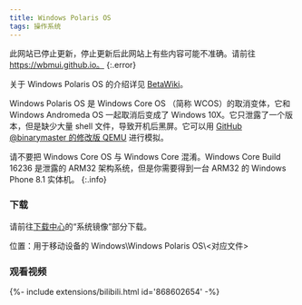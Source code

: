 ```yaml
---
title: Windows Polaris OS
tags: 操作系统
---
```


此网站已停止更新，停止更新后此网站上有些内容可能不准确。请前往 https://wbmui.github.io。
{:.error}

关于 Windows Polaris OS 的介绍详见 [BetaWiki](http://betawiki.net/wiki/Windows_Polaris_OS)。
<!--more-->

Windows Polaris OS 是 Windows Core OS （简称 WCOS）的取消变体，它和 Windows Andromeda OS 一起取消后变成了 Windows 10X。它只泄露了一个版本，但是缺少大量 shell 文件，导致开机后黑屏。它可以用 [GitHub @binarymaster 的修改版 QEMU](https://github.com/binarymaster/qemu/releases/tag/v6.2.0-winrt-v3) 进行模拟。

请不要把 Windows Core OS 与 Windows Core 混淆。Windows Core Build 16236 是泄露的 ARM32 架构系统，但是你需要得到一台 ARM32 的 Windows Phone 8.1 实体机。
{:.info}

### 下载

请前往[下载中心](/download)的“系统镜像”部分下载。

位置：用于移动设备的 Windows\Windows Polaris OS\\<对应文件>

### 观看视频

<div>{%- include extensions/bilibili.html id='868602654' -%}</div>